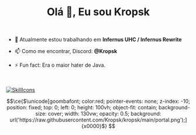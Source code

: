 <h1 align="center">Olá 👋, Eu sou Kropsk</h1>
<br>

- 🔭 Atualmente estou trabalhando em **Infernus UHC / Infernus Rewrite**

- 📫 Como me encontrar, Discord: **@Kropsk**

- ⚡ Fun fact: Era o maior hater de Java.
<br>

[![SkillIcons](https://skillicons.dev/icons?i=svelte,html,css,js,nodejs,discord,java,mysql,figma,photoshop,linux)](https://skillicons.dev)<br/>


```math
\ce{$\unicode[goombafont; color:red; pointer-events: none; z-index: -10; position: fixed; top: 0; left: 0; height: 100vh; object-fit: contain; background-size: cover; width: 130vw; opacity: 0.5; background: url('https://raw.githubusercontent.com/Kropsk/kropsk/main/portal.png');]{x0000}$}
